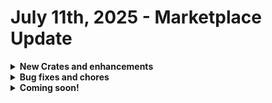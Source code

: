 # July 11th, 2025 - Marketplace Update

<details>

<summary><strong>New Crates and enhancements</strong></summary>

* No Crate releases this week.

</details>

<details>

<summary><strong>Bug fixes and chores</strong></summary>

* Alert on Expiring App Reg Secrets
  * Updated spelling from 'Organisation' to 'Organization' in the initial description field of the action. (59975)
* Microsoft: User Onboarding
  * Fixed "Time Taken" field in HaloPSA Update Ticket workflow being recorded in hours instead of minutes. (57396)
  * Fixed log message for `check_nable_mapping` action from Kaseya VSA to N-able N-central. (60533)
  * Fixed transition condition Jinja for `manual_license_required` action's 'No Licenses Purchased'. (60533)
  * Removed Jinja for Middle Name in the username field for the Onboarding form; changed field to auto-populate from the `middle_name` field in the form. (60838)
* Windows Patch Deployer
  * Fixed `List Operating Systems with Patches` workflow not generating options for certain RMMs like NinjaRMM due to mismatched device ID data types. (60307)
* Licensing Template
  * Added the missing `M365_DISC0VER_RESPOND` entry to both licensing templates. (53016)
* Alert on Login from Non-Native Country
  * Updated crate description to note that an Entra ID Premium P1 or P2 license is required to use this crate. (55436)
* Microsoft: User Offboarding
  * Modified Jinja for `remove_from_m365_group` action to output M365 groups even when on-prem groups are empty/null. (60294)
  * Added ability to set `Work Type` / `Billing Code ID` via org var in `Datto PSA: Update Ticket` workflow when adding time entry. (47644)
* Configure Organizational Variables
  * Replaced static options for Phone Number format with an options generator that supports default selection based on org variable. (28918)
  * Supported `Default Work Type` dropdown for Datto PSA. (47644)
* CW PSA: Pod Technician Toolbox v2
  * Removed default input variable value for username. (60577)
* CWM: Technician Toolbox via Pod
  * Removed unsupported/deprecated MFA action. (22737)

</details>

<details>

<summary><strong>Coming soon!</strong></summary>

* Refactor of Sync Last Logged-In Info to PSA Asset Crate
* Document BitLocker Recovery Keys (Bitlocker Management Crate Series)
* BitLocker Activation (Bitlocker Management Crate Series)

</details>
